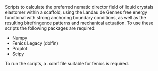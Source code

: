 Scripts to calculate the preferred nematic director field of liquid crystals elastomer within a scaffold, using the Landau de Gennes free energy functional with strong anchoring boundary conditions, as well as the resulting birefringence patterns and mechanical actuation. To use these scripts the following packages are required:

- Numpy
- Fenics Legacy (dolfin)
- Proplot
- Scipy

 To run the scripts, a .xdmf file suitable for fenics is required. 
